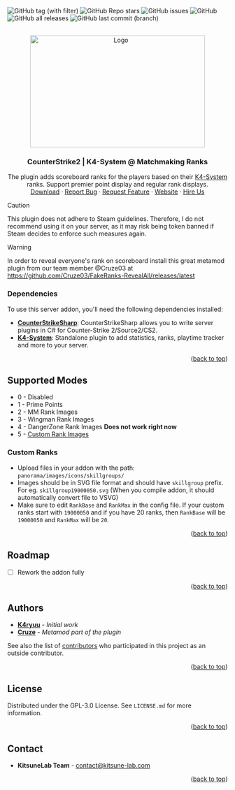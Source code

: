 <a name="readme-top"></a>

![GitHub tag (with filter)](https://img.shields.io/github/v/tag/KitsuneLab-Development/K4-System-MMRanks?style=for-the-badge&label=Version)
![GitHub Repo stars](https://img.shields.io/github/stars/KitsuneLab-Development/K4-System-MMRanks?style=for-the-badge)
![GitHub issues](https://img.shields.io/github/issues/KitsuneLab-Development/K4-System-MMRanks?style=for-the-badge)
![GitHub](https://img.shields.io/github/license/KitsuneLab-Development/K4-System-MMRanks?style=for-the-badge)
![GitHub all releases](https://img.shields.io/github/downloads/KitsuneLab-Development/K4-System-MMRanks/total?style=for-the-badge)
![GitHub last commit (branch)](https://img.shields.io/github/last-commit/KitsuneLab-Development/K4-System-MMRanks/dev?style=for-the-badge)

<!-- PROJECT LOGO -->
<br />
<div align="center">
  <a href="https://github.com/KitsuneLab-Development/K4-System-MMRanks">
    <img src="https://i.imgur.com/sej1ZzD.png" alt="Logo" width="400" height="256">
  </a>
  <h3 align="center">CounterStrike2 | K4-System @ Matchmaking Ranks</h3>
  <p align="center">
    The plugin adds scoreboard ranks for the players based on their <a href="https://github.com/KitsuneLab-Development/K4-System">K4-System</a> ranks. Support premier point display and regular rank displays.
    <br />
    <a href="https://github.com/KitsuneLab-Development/K4-System-MMRanks/releases">Download</a>
    ·
    <a href="https://github.com/KitsuneLab-Development/K4-System-MMRanks/issues/new?assignees=KitsuneLab-Development&labels=bug&template=bug_report.md&title=%5BBUG%5D">Report Bug</a>
    ·
    <a href="https://github.com/KitsuneLab-Development/K4-System-MMRanks/issues/new?assignees=KitsuneLab-Development&labels=enhancement&template=feature_request.md&title=%5BREQ%5D">Request Feature</a>
     ·
    <a href="https://kitsune-lab.com">Website</a>
     ·
    <a href="https://nests.kitsune-lab.com/tickets/create?department_id=2">Hire Us</a>
  </p>
</div>

> [!CAUTION]
> This plugin does not adhere to Steam guidelines. Therefore, I do not recommend using it on your server, as it may risk being token banned if Steam decides to enforce such measures again.

> [!WARNING]
> In order to reveal everyone's rank on scoreboard install this great metamod plugin from our team member @Cruze03 at https://github.com/Cruze03/FakeRanks-RevealAll/releases/latest

### Dependencies

To use this server addon, you'll need the following dependencies installed:

- [**CounterStrikeSharp**](https://github.com/roflmuffin/CounterStrikeSharp/releases): CounterStrikeSharp allows you to write server plugins in C# for Counter-Strike 2/Source2/CS2.
- [**K4-System**](https://github.com/KitsuneLab-Development/K4-System): Standalone plugin to add statistics, ranks, playtime tracker and more to your server.

<p align="right">(<a href="#readme-top">back to top</a>)</p>

## Supported Modes

- 0 - Disabled
- 1 - Prime Points
- 2 - MM Rank Images
- 3 - Wingman Rank Images
- 4 - DangerZone Rank Images **Does not work right now**
- 5 - [Custom Rank Images](https://github.com/KitsuneLab-Development/K4-System-MMRanks/edit/dev/README.md#custom-ranks)

### Custom Ranks
- Upload files in your addon with the path: `panorama/images/icons/skillgroups/`
- Images should be in SVG file format and should have `skillgroup` prefix. For eg. `skillgroup19000050.svg` (When you compile addon, it should automatically convert file to VSVG)
- Make sure to edit `RankBase` and `RankMax` in the config file. If your custom ranks start with `19000050` and if you have 20 ranks, then `RankBase` will be `19000050` and `RankMax` will be `20`.

<p align="right">(<a href="#readme-top">back to top</a>)</p>

<!-- ROADMAP -->
## Roadmap

- [ ] Rework the addon fully

<p align="right">(<a href="#readme-top">back to top</a>)</p>

<!-- AUTHORS -->
## Authors

- [**K4ryuu**](https://github.com/K4ryuu) - *Initial work*
- [**Cruze**](https://github.com/Cruze03) - *Metamod part of the plugin*

See also the list of [contributors](https://github.com/KitsuneLab-Development/K4-System-MMRanks/graphs/contributors) who participated in this project as an outside contributor.

<p align="right">(<a href="#readme-top">back to top</a>)</p>

<!-- LICENSE -->
## License

Distributed under the GPL-3.0 License. See `LICENSE.md` for more information.

<p align="right">(<a href="#readme-top">back to top</a>)</p>

<!-- CONTACT -->
## Contact

- **KitsuneLab Team** - [contact@kitsune-lab.com](mailto:contact@kitsune-lab.com)

<p align="right">(<a href="#readme-top">back to top</a>)</p>
